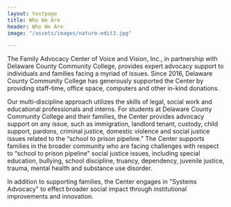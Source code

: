 ```yaml
---
layout: textpage
title: Who We Are
header: Who We Are
image: "/assets/images/nature-edit3.jpg"

---
```

The Family Advocacy Center of Voice and Vision, Inc., in partnership with Delaware County Community College, provides expert advocacy support to individuals and families facing a myriad of issues.  Since 2016, Delaware County Community College has generously supported the Center by providing staff-time, office space, computers and other in-kind donations.

Our multi-discipline approach utilizes the skills of legal, social work and educational professionals and interns.  For students at Delaware County Community College and their families, the Center provides advocacy support on any issue, such as immigration, landlord tenant, custody, child support, pardons, criminal justice, domestic violence and social justice issues related to the “school to prison pipeline.”  The Center supports families in the broader community who are facing challenges with respect to “school to prison pipeline” social justice issues, including special education, bullying, school discipline, truancy, dependency, juvenile justice, trauma, mental health and substance use disorder. 

In addition to supporting families, the Center engages in "Systems Advocacy" to effect broader social impact through institutional improvements and innovation. 
